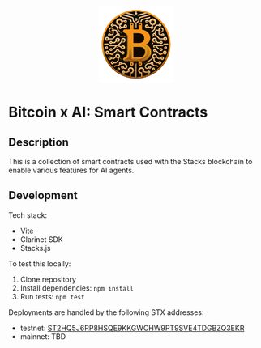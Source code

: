 <p align="center"><img src="https://github.com/aibtcdev/landing-page/blob/main/public/logos/aibtcdev-logo-sm-250px.png" alt="Bitcoin x AI Logo" width="150px" ></p>

# Bitcoin x AI: Smart Contracts

## Description

This is a collection of smart contracts used with the Stacks blockchain to enable various features for AI agents.

## Development

Tech stack:

- Vite
- Clarinet SDK
- Stacks.js

To test this locally:

1. Clone repository
2. Install dependencies: `npm install`
3. Run tests: `npm test`

Deployments are handled by the following STX addresses:

- testnet: [ST2HQ5J6RP8HSQE9KKGWCHW9PT9SVE4TDGBZQ3EKR](https://explorer.hiro.so/address/ST2HQ5J6RP8HSQE9KKGWCHW9PT9SVE4TDGBZQ3EKR?chain=testnet)
- mainnet: TBD
